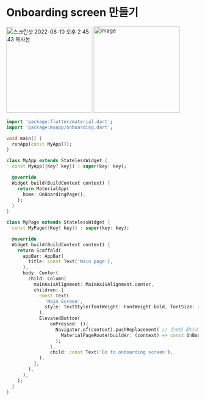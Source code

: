 # Onboarding screen 만들기

<img width="225" alt="스크린샷 2022-08-10 오후 2 45 43 복사본" src="https://user-images.githubusercontent.com/88610333/183824757-8406b69a-5334-41da-9e3c-c9ed9d7c94ca.png">
<img width="226" alt="image" src="https://user-images.githubusercontent.com/88610333/183824845-e4db0c91-a641-4f8c-89cd-96f8dc649542.png">

``` dart
import 'package:flutter/material.dart';
import 'package:myapp/onboarding.dart';

void main() {
  runApp(const MyApp());
}

class MyApp extends StatelessWidget {
  const MyApp({Key? key}) : super(key: key);

  @override
  Widget build(BuildContext context) {
    return MaterialApp(
      home: OnBoardingPage(),
    );
  }
}

class MyPage extends StatelessWidget {
  const MyPage({Key? key}) : super(key: key);

  @override
  Widget build(BuildContext context) {
    return Scaffold(
      appBar: AppBar(
        title: const Text('Main page'),
      ),
      body: Center(
        child: Column(
          mainAxisAlignment: MainAxisAlignment.center,
          children: [
            const Text(
              'Main Screen',
              style: TextStyle(fontWeight: FontWeight.bold, fontSize: 25),
            ),
            ElevatedButton(
                onPressed: (){
                  Navigator.of(context).pushReplacement( // 온보딩 끝나고 메인페이지에서 뒤로가기 버튼 삭제하기 위해 Replacement 추가
                    MaterialPageRoute(builder: (context) => const OnBoardingPage()), // OnBoardingPage로 이동
                  );
                },
                child: const Text('Go to onboarding screen'),
            ),
          ],
        ),
      ),
    );
  }
}
```
